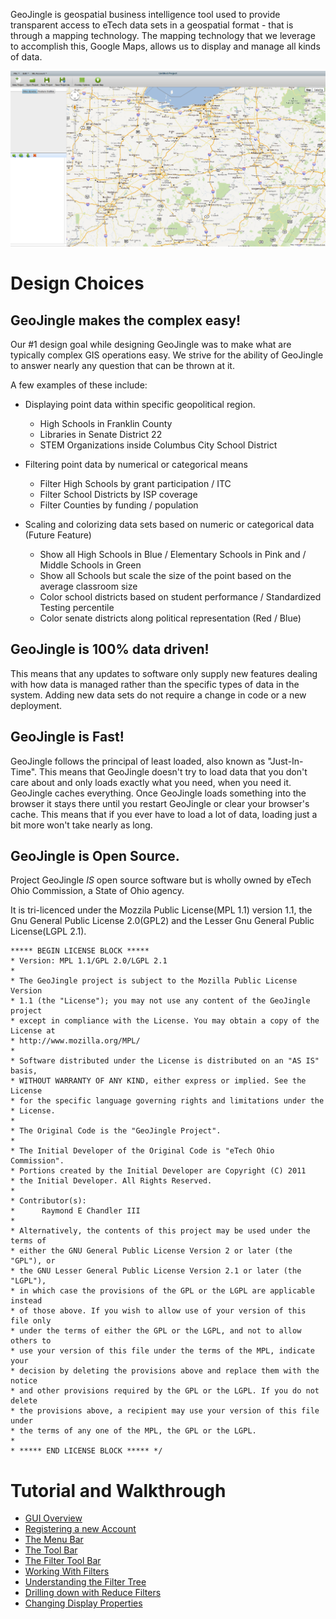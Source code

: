 GeoJingle is geospatial business intelligence tool used to provide transparent access to eTech data sets in a geospatial format - that is through a mapping technology. The mapping technology that we leverage to accomplish this, Google Maps, allows us to display and manage all kinds of data.

![GeoJingle in the raw](https://github.com/Kitanata/GeoJingle/raw/master/tutorial/overview.png)

Design Choices
==============

GeoJingle makes the complex easy!
-----------------------------
Our #1 design goal while designing GeoJingle was to make what are typically complex GIS operations easy. We strive for the ability of GeoJingle to answer nearly any question that can be thrown at it. 

A few examples of these include:

* Displaying point data within specific geopolitical region.
    * High Schools in Franklin County
    * Libraries in Senate District 22
    * STEM Organizations inside Columbus City School District

* Filtering point data by numerical or categorical means
    * Filter High Schools by grant participation / ITC
    * Filter School Districts by ISP coverage
    * Filter Counties by funding / population

* Scaling and colorizing data sets based on numeric or categorical data (Future Feature)
    * Show all High Schools in Blue / Elementary Schools in Pink and / Middle Schools in Green
    * Show all Schools but scale the size of the point based on the average classroom size
    * Color school districts based on student performance / Standardized Testing percentile
    * Color senate districts along political representation (Red / Blue)

GeoJingle is 100% data driven!
---------------------------
This means that any updates to software only supply new features dealing with how data is managed rather than the specific types of data in the system. Adding new data sets do not require a change in code or a new deployment.

GeoJingle is Fast!
----------------------
GeoJingle follows the principal of least loaded, also known as "Just-In-Time". This means that GeoJingle doesn't try to load data that you don't care about and only loads exactly what you need, when you need it. GeoJingle caches everything. Once GeoJingle loads something into the browser it stays there until you restart GeoJingle or clear your browser's cache. This means that if you ever have to load a lot of data, loading just a bit more won't take nearly as long.

GeoJingle is Open Source.
----------------------
Project GeoJingle *IS* open source software but is wholly owned by eTech Ohio Commission, a State of Ohio agency. 

It is tri-licenced under the Mozzila Public License(MPL 1.1) version 1.1, the
Gnu General Public License 2.0(GPL2) and the Lesser Gnu General Public License(LGPL 2.1).

```
***** BEGIN LICENSE BLOCK *****
* Version: MPL 1.1/GPL 2.0/LGPL 2.1
*
* The GeoJingle project is subject to the Mozilla Public License Version
* 1.1 (the "License"); you may not use any content of the GeoJingle project
* except in compliance with the License. You may obtain a copy of the License at
* http://www.mozilla.org/MPL/
*
* Software distributed under the License is distributed on an "AS IS" basis,
* WITHOUT WARRANTY OF ANY KIND, either express or implied. See the License
* for the specific language governing rights and limitations under the
* License.
*
* The Original Code is the "GeoJingle Project".
*
* The Initial Developer of the Original Code is "eTech Ohio Commission".
* Portions created by the Initial Developer are Copyright (C) 2011
* the Initial Developer. All Rights Reserved.
*
* Contributor(s):
*      Raymond E Chandler III
*
* Alternatively, the contents of this project may be used under the terms of
* either the GNU General Public License Version 2 or later (the "GPL"), or
* the GNU Lesser General Public License Version 2.1 or later (the "LGPL"),
* in which case the provisions of the GPL or the LGPL are applicable instead
* of those above. If you wish to allow use of your version of this file only
* under the terms of either the GPL or the LGPL, and not to allow others to
* use your version of this file under the terms of the MPL, indicate your
* decision by deleting the provisions above and replace them with the notice
* and other provisions required by the GPL or the LGPL. If you do not delete
* the provisions above, a recipient may use your version of this file under
* the terms of any one of the MPL, the GPL or the LGPL.
*
* ***** END LICENSE BLOCK ***** */
```

Tutorial and Walkthrough
==================
* [GUI Overview](GeoJingle/wiki/Tutorial "Tutorial")
* [Registering a new Account](GeoJingle/wiki/Registering-a-new-Account "Registering a new Account")
* [The Menu Bar](GeoJingle/wiki/The-menu-bar "The Menu Bar") 
* [The Tool Bar](GeoJingle/wiki/The-tool-bar "The Tool Bar")
* [The Filter Tool Bar](GeoJingle/wiki/The-filter-tool-bar "The Filter Tool Bar")
* [Working With Filters](GeoJingle/wiki/Working-with-filters "Working with filters")
* [Understanding the Filter Tree](GeoJingle/wiki/Understanding-the-filter-tree "Understanding the Filter Tree")
* [Drilling down with Reduce Filters](GeoJingle/wiki/Reducing-your-data "Reducing your data")
* [Changing Display Properties](GeoJingle/wiki/Changing-display-properties "Changing Display Properties")
